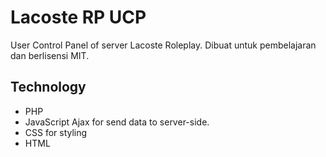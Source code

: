 # Lacoste RP UCP
User Control Panel of server Lacoste Roleplay. Dibuat untuk pembelajaran dan berlisensi MIT.

## Technology
- PHP
- JavaScript Ajax for send data to server-side.
- CSS for styling
- HTML
